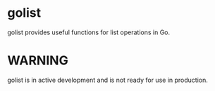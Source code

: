 # golist

golist provides useful functions for list operations in Go.

# WARNING

golist is in active development and is not ready for use in  production.
